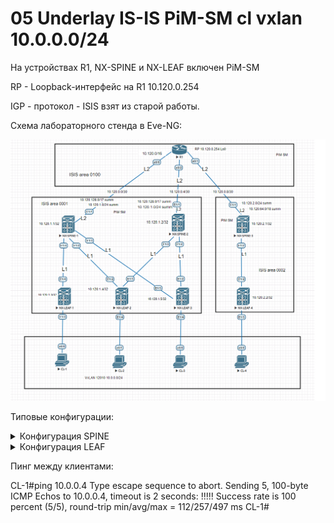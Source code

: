# 05 Underlay IS-IS PiM-SM cl vxlan 10.0.0.0/24

На устройствах R1, NX-SPINE и NX-LEAF включен PiM-SM

RP - Loopback-интерфейс на R1 10.120.0.254

IGP - протокол - ISIS взят из старой работы.

Cхема лабораторного стенда в Eve-NG:

![](PIM-SM-VxLAN.png)


Типовые конфигурации:

<details>
  <summary>Конфигурация SPINE</summary>
<pre><code>
# Features

feature pim
feature isis

# PiM-SM

ip pim rp-address 10.120.0.254 group-list 224.0.0.0/4
ip pim ssm range 232.0.0.0/8

#Loopback-интерфейс

interface loopback0
  ip address 10.120.1.1/32
  ip pim sparse-mode

#Интерфейс к R1

interface Ethernet1/1
  no switchport
  ip address 10.120.0.2/30
  isis network point-to-point
  isis circuit-type level-2
  ip router isis 1
  ip pim sparse-mode
  no shutdown

#Интерфейс к LEAF

interface Ethernet1/2
  no switchport
  mtu 9216
  medium p2p
  ip unnumbered loopback0
  no isis hello-padding always
  isis network point-to-point
  isis circuit-type level-1
  ip router isis 1
  ip pim sparse-mode
  no shutdown

#Настройка ISIS  

router isis 1
  net 49.0001.0101.2000.1001.00
  metric-style transition
  address-family ipv4 unicast
    distribute level-1 into level-2 all
    summary-address 10.120.1.0/24 level-2
    summary-address 10.120.128.0/17 level-2
    router-id loopback0
    advertise interface loopback0 level-1
</code></pre>
</details>


<details>
  <summary>Конфигурация LEAF</summary>
<pre><code>
# Features

feature pim
feature isis
feature vn-segment-vlan-based
feature nv overlay

# PiM-SM

ip pim rp-address 10.120.0.254 group-list 224.0.0.0/4
ip pim ssm range 232.0.0.0/8

#VLAN к клиенту

vlan 1,10
vlan 10
  vn-segment 12010
  
#VxLAN

interface nve1
  no shutdown
  source-interface loopback0
  member vni 12010 mcast-group 239.0.0.10


#Loopback-интерфейс

interface loopback0
  ip address 10.120.1.4/32
   ip pim sparse-mode

#Интерфейс к клиентам

interface Ethernet1/3
  switchport access vlan 10

#Интерфейс к SPINE

interface Ethernet1/2
  no switchport
  mtu 9216
  medium p2p
  ip unnumbered loopback0
  no isis hello-padding always
  ip router isis 1
  ip pim sparse-mode
  no shutdown

#Настройка ISIS

router isis 1
  net 49.0001.0101.2000.1004.00
  is-type level-1
  metric-style transition
  address-family ipv4 unicast
	router-id loopback0
    advertise interface loopback0 level-1
</code></pre>
</details>

Пинг между клиентами:

CL-1#ping 10.0.0.4
Type escape sequence to abort.
Sending 5, 100-byte ICMP Echos to 10.0.0.4, timeout is 2 seconds:
!!!!!
Success rate is 100 percent (5/5), round-trip min/avg/max = 112/257/497 ms
CL-1#

